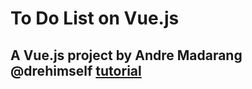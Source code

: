 # To Do List on Vue.js

## A Vue.js project by Andre Madarang @drehimself [tutorial](https://www.youtube.com/watch?v=A5S23KS_-bU&t=2715s&ab_channel=AndreMadarang)


